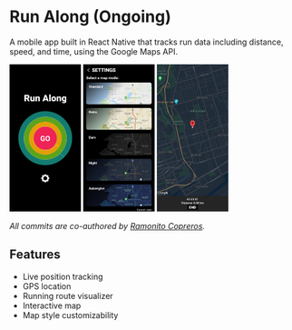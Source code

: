 # Run Along (Ongoing)

A mobile app built in React Native that tracks run data including distance, speed, and time, using the Google Maps API. 

<div display="flex">
<img src="https://github.com/Farhan-Nazeer/RunAlong/blob/main/assets/home.png" alt="Home Page" height="25%" width="25%">
  <img src="https://github.com/Farhan-Nazeer/RunAlong/blob/main/assets/settings.png" alt="Settings Page" height="25%" width="25%">
<img src="https://github.com/Farhan-Nazeer/RunAlong/blob/main/assets/map_interface.png" alt="Map Interface" height="25%" width="25%">
</div>

*All commits are co-authored by [Ramonito Copreros](https://github.com/RCopJr "Ramonito Copreros").* 
## Features
* Live position tracking
* GPS location
* Running route visualizer
* Interactive map
* Map style customizability 
